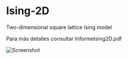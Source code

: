 # Ising-2D
Two-dimensional square lattice Ising model

Para más detalles consultar InformeIsing2D.pdf

![Screenshot](screenshot.png)
